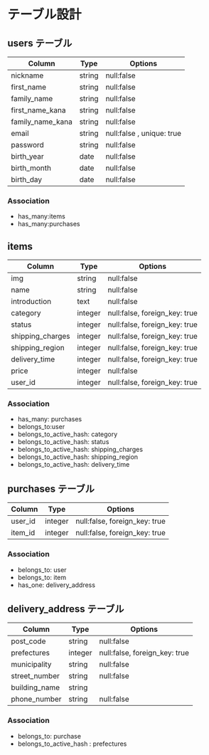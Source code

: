 # テーブル設計

## users テーブル

| Column           | Type   | Options                   |
| ---------------- | ------ | ------------------------- |
| nickname         | string | null:false                |
| first_name       | string | null:false                |
| family_name	     | string | null:false                |
| first_name_kana  | string | null:false                |
| family_name_kana | string | null:false                |
| email            | string | null:false , unique: true |
| password         | string | null:false                |
| birth_year       | date   | null:false                |
| birth_month      | date   | null:false                |
| birth_day        | date   | null:false                |


### Association
- has_many:items
- has_many:purchases


## items

| Column           | Type       | Options                       |
| ---------------- | ---------- | ----------------------------- |
| img              | string     | null:false                    |
| name             | string     | null:false                    |
| introduction     | text       | null:false                    |
| category         | integer    | null:false, foreign_key: true | 
| status           | integer    | null:false, foreign_key: true |
| shipping_charges | integer    | null:false, foreign_key: true |
| shipping_region  | integer    | null:false, foreign_key: true |
| delivery_time    | integer    | null:false, foreign_key: true |
| price            | integer    | null:false                    |
| user_id          | integer    | null:false, foreign_key: true |

### Association
- has_many: purchases
- belongs_to:user
- belongs_to_active_hash: category
- belongs_to_active_hash: status
- belongs_to_active_hash: shipping_charges
- belongs_to_active_hash: shipping_region
- belongs_to_active_hash: delivery_time


## purchases テーブル

| Column   | Type     | Options                       |
| -------- | -------- | ----------------------------- |
| user_id  | integer  | null:false, foreign_key: true |
| item_id  | integer  | null:false, foreign_key: true |

### Association
- belongs_to: user
- belongs_to: item
- has_one: delivery_address

## delivery_address テーブル

| Column        | Type       | Options                        |
| ------------- | ---------- | ------------------------------ |
| post_code     | string     | null:false                     |
| prefectures   | integer    | null:false, foreign_key: true  |
| municipality  | string     | null:false                     |
| street_number | string     | null:false                     |
| building_name | string     |                                |
| phone_number  | string     | null:false                     |

### Association
- belongs_to: purchase
- belongs_to_active_hash : prefectures
